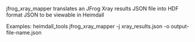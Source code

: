   jfrog_xray_mapper translates an JFrog Xray results JSON file into HDF format JSON to be viewable in Heimdall

Examples:
heimdall_tools jfrog_xray_mapper -j xray_results.json -o output-file-name.json
